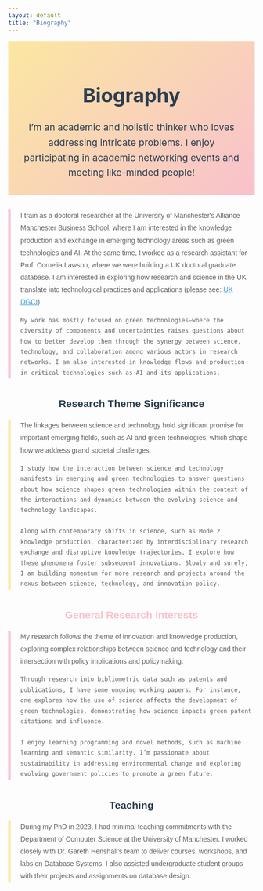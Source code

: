 ```yaml
---
layout: default
title: "Biography"
---
```


<div style="text-align: center; padding: 30px; background: linear-gradient(135deg, #fbe7a1, #f8c1cc); color: #2c3e50;">
   
  <h1 style="font-size: 2.5rem; font-weight: bold;">Biography</h1>
  <p style="font-size: 1.2rem; max-width: 800px; margin: 0 auto; line-height: 1.6;">
    I’m an academic and holistic thinker who loves addressing intricate problems. I enjoy participating in academic networking events and meeting like-minded people!
  </p>
</div>

<div style="max-width: 800px; margin: 30px auto; font-family: 'Arial', sans-serif; color: #2c3e50;">

   <blockquote style="border-left: 5px solid #f8c1cc; padding-left: 20px; margin: 20px 0; line-height: 1.8;">
    I train as a doctoral researcher at the University of Manchester's Alliance Manchester Business School, where I am interested in the knowledge production and exchange in emerging technology areas such as green technologies and AI. At the same time, I worked as a research assistant for Prof. Cornelia Lawson, where we were building a UK doctoral graduate database. I am interested in exploring how research and science in the UK translate into technological practices and applications (please see: 
    <a href="https://www.mioir.manchester.ac.uk/research/projects/uk-dgci/" style="color: #3498db;">UK DGCI</a>).
    
    My work has mostly focused on green technologies—where the diversity of components and uncertainties raises questions about how to better develop them through the synergy between science, technology, and collaboration among various actors in research networks. I am also interested in knowledge flows and production in critical technologies such as AI and its applications.
  </blockquote>

  <h2 style="text-align: center; color: #2c3e50; margin-top: 40px;">Research Theme Significance</h2>
  <blockquote style="border-left: 5px solid #fbe7a1; padding-left: 20px; margin: 20px 0; line-height: 1.8;">
    The linkages between science and technology hold significant promise for important emerging fields, such as AI and green technologies, which shape how we address grand societal challenges. 
    
    I study how the interaction between science and technology manifests in emerging and green technologies to answer questions about how science shapes green technologies within the context of the interactions and dynamics between the evolving science and technology landscapes. 
    
    Along with contemporary shifts in science, such as Mode 2 knowledge production, characterized by interdisciplinary research exchange and disruptive knowledge trajectories, I explore how these phenomena foster subsequent innovations. Slowly and surely, I am building momentum for more research and projects around the nexus between science, technology, and innovation policy.
  </blockquote>

  <h2 style="text-align: center; color: #f8c1cc; margin-top: 40px;">General Research Interests</h2>
  <blockquote style="border-left: 5px solid #f8c1cc; padding-left: 20px; margin: 20px 0; line-height: 1.8;">
    My research follows the theme of innovation and knowledge production, exploring complex relationships between science and technology and their intersection with policy implications and policymaking. 

    Through research into bibliometric data such as patents and publications, I have some ongoing working papers. For instance, one explores how the use of science affects the development of green technologies, demonstrating how science impacts green patent citations and influence. 

    I enjoy learning programming and novel methods, such as machine learning and semantic similarity. I’m passionate about sustainability in addressing environmental change and exploring evolving government policies to promote a green future.
  </blockquote>

  <h2 style="text-align: center; color: #2c3e50; margin-top: 40px;">Teaching</h2>
  <blockquote style="border-left: 5px solid #fbe7a1; padding-left: 20px; margin: 20px 0; line-height: 1.8;">
    During my PhD in 2023, I had minimal teaching commitments with the Department of Computer Science at the University of Manchester. I worked closely with Dr. Gareth Henshall’s team to deliver courses, workshops, and labs on Database Systems. I also assisted undergraduate student groups with their projects and assignments on database design.
  </blockquote>

</div>
